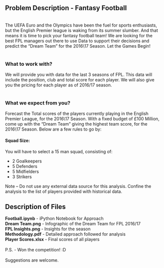 <h2>Problem Description - Fantasy Football</h2>
<br>
The UEFA Euro and the Olympics have been the fuel for sports enthusiasts, but the English Premier league is waking from its summer slumber. And that means it is time to pick your fantasy football team! We are looking for the best FPL managers out there to use Data to support their decisions and predict the “Dream Team” for the 2016\17 Season. Let the Games Begin!<br><br>
<h3>What to work with?</h3>
We will provide you with data for the last 3 seasons of FPL. This data will include the position, club and total score for each player. We will also give you the pricing for each player as of 2016/17 season.<br><br>
<h3>What we expect from you?</h3>
Forecast the Total scores of the players currently playing in the English Premier League, for the 2016\17 Season. With a fixed budget of £100 Million, come up with the “Dream Team” giving the highest team score, for the 2016\17 Season. Below are a few rules to go by:
<h4>Squad Size:</h4>
You will have to select a 15 man squad, consisting of:<br>
<ul>
<li>2 Goalkeepers</li>
<li>5 Defenders</li>
<li>5 Midfielders</li>
<li>3 Strikers</li>
</ul>
Note – Do not use any external data source for this analysis. Confine the analysis to the list of players provided with historical data.

<h2>Description of Files</h2>

<b>Football.ipynb</b> - iPython Notebook for Approach
<br>
<b>Dream Team.png</b> - Infographic of the Dream Team for FPL 2016/17
<br>
<b>FPL Insights.png</b> - Insights for the season
<br>
<b>Methodology.pdf</b> - Detailed approach followed for analysis
<br>
<b>Player Scores.xlsx</b> - Final scores of all players
<br><br>
P.S. - Won the competition! :D
<br><br>
Suggestions are welcome.
